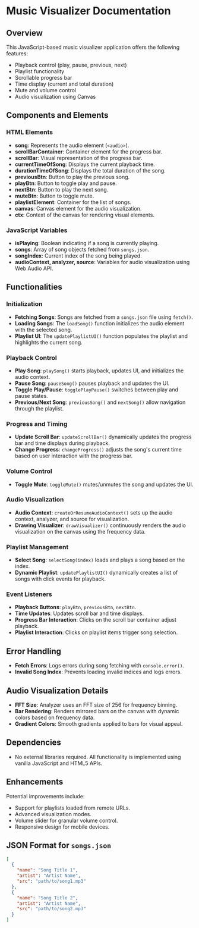 # Music Visualizer Documentation

## Overview
This JavaScript-based music visualizer application offers the following features:
- Playback control (play, pause, previous, next)
- Playlist functionality
- Scrollable progress bar
- Time display (current and total duration)
- Mute and volume control
- Audio visualization using Canvas

## Components and Elements

### HTML Elements
- **song**: Represents the audio element (`<audio>`).
- **scrollBarContainer**: Container element for the progress bar.
- **scrollBar**: Visual representation of the progress bar.
- **currentTimeOfSong**: Displays the current playback time.
- **durationTimeOfSong**: Displays the total duration of the song.
- **previousBtn**: Button to play the previous song.
- **playBtn**: Button to toggle play and pause.
- **nextBtn**: Button to play the next song.
- **muteBtn**: Button to toggle mute.
- **playlistElement**: Container for the list of songs.
- **canvas**: Canvas element for the audio visualization.
- **ctx**: Context of the canvas for rendering visual elements.

### JavaScript Variables
- **isPlaying**: Boolean indicating if a song is currently playing.
- **songs**: Array of song objects fetched from `songs.json`.
- **songIndex**: Current index of the song being played.
- **audioContext, analyzer, source**: Variables for audio visualization using Web Audio API.

## Functionalities

### Initialization
- **Fetching Songs**: Songs are fetched from a `songs.json` file using `fetch()`.
- **Loading Songs**: The `loadSong()` function initializes the audio element with the selected song.
- **Playlist UI**: The `updatePlaylistUI()` function populates the playlist and highlights the current song.

### Playback Control
- **Play Song**: `playSong()` starts playback, updates UI, and initializes the audio context.
- **Pause Song**: `pauseSong()` pauses playback and updates the UI.
- **Toggle Play/Pause**: `togglePlayPause()` switches between play and pause states.
- **Previous/Next Song**: `previousSong()` and `nextSong()` allow navigation through the playlist.

### Progress and Timing
- **Update Scroll Bar**: `updateScrollBar()` dynamically updates the progress bar and time displays during playback.
- **Change Progress**: `changeProgress()` adjusts the song's current time based on user interaction with the progress bar.

### Volume Control
- **Toggle Mute**: `toggleMute()` mutes/unmutes the song and updates the UI.

### Audio Visualization
- **Audio Context**: `createOrResumeAudioContext()` sets up the audio context, analyzer, and source for visualization.
- **Drawing Visualizer**: `drawVisualizer()` continuously renders the audio visualization on the canvas using the frequency data.

### Playlist Management
- **Select Song**: `selectSong(index)` loads and plays a song based on the index.
- **Dynamic Playlist**: `updatePlaylistUI()` dynamically creates a list of songs with click events for playback.

### Event Listeners
- **Playback Buttons**: `playBtn`, `previousBtn`, `nextBtn`.
- **Time Updates**: Updates scroll bar and time displays.
- **Progress Bar Interaction**: Clicks on the scroll bar container adjust playback.
- **Playlist Interaction**: Clicks on playlist items trigger song selection.

## Error Handling
- **Fetch Errors**: Logs errors during song fetching with `console.error()`.
- **Invalid Song Index**: Prevents loading invalid indices and logs errors.

## Audio Visualization Details
- **FFT Size**: Analyzer uses an FFT size of 256 for frequency binning.
- **Bar Rendering**: Renders mirrored bars on the canvas with dynamic colors based on frequency data.
- **Gradient Colors**: Smooth gradients applied to bars for visual appeal.

## Dependencies
- No external libraries required. All functionality is implemented using vanilla JavaScript and HTML5 APIs.

## Enhancements
Potential improvements include:
- Support for playlists loaded from remote URLs.
- Advanced visualization modes.
- Volume slider for granular volume control.
- Responsive design for mobile devices.

## JSON Format for `songs.json`
```json
[
  {
    "name": "Song Title 1",
    "artist": "Artist Name",
    "src": "path/to/song1.mp3"
  },
  {
    "name": "Song Title 2",
    "artist": "Artist Name",
    "src": "path/to/song2.mp3"
  }
]
```


